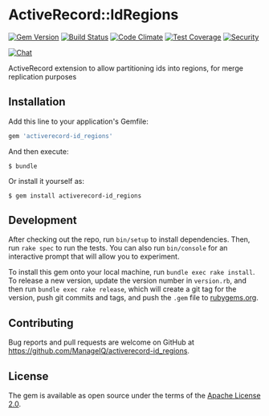 # ActiveRecord::IdRegions

[![Gem Version](https://badge.fury.io/rb/activerecord-id_regions.svg)](http://badge.fury.io/rb/activerecord-id_regions)
[![Build Status](https://travis-ci.org/ManageIQ/activerecord-id_regions.svg)](https://travis-ci.org/ManageIQ/activerecord-id_regions)
[![Code Climate](https://codeclimate.com/github/ManageIQ/activerecord-id_regions.svg)](https://codeclimate.com/github/ManageIQ/activerecord-id_regions)
[![Test Coverage](https://codeclimate.com/github/ManageIQ/activerecord-id_regions/badges/coverage.svg)](https://codeclimate.com/github/ManageIQ/activerecord-id_regions/coverage)
[![Security](https://hakiri.io/github/ManageIQ/activerecord-id_regions/master.svg)](https://hakiri.io/github/ManageIQ/activerecord-id_regions/master)

[![Chat](https://badges.gitter.im/Join%20Chat.svg)](https://gitter.im/ManageIQ/activerecord-id_regions?utm_source=badge&utm_medium=badge&utm_campaign=pr-badge&utm_content=badge)

ActiveRecord extension to allow partitioning ids into regions, for merge replication purposes

## Installation

Add this line to your application's Gemfile:

```ruby
gem 'activerecord-id_regions'
```

And then execute:

    $ bundle

Or install it yourself as:

    $ gem install activerecord-id_regions

## Development

After checking out the repo, run `bin/setup` to install dependencies. Then, run `rake spec` to run the tests. You can also run `bin/console` for an interactive prompt that will allow you to experiment.

To install this gem onto your local machine, run `bundle exec rake install`. To release a new version, update the version number in `version.rb`, and then run `bundle exec rake release`, which will create a git tag for the version, push git commits and tags, and push the `.gem` file to [rubygems.org](https://rubygems.org).

## Contributing

Bug reports and pull requests are welcome on GitHub at https://github.com/ManageIQ/activerecord-id_regions.

## License

The gem is available as open source under the terms of the [Apache License 2.0](http://www.apache.org/licenses/LICENSE-2.0).

